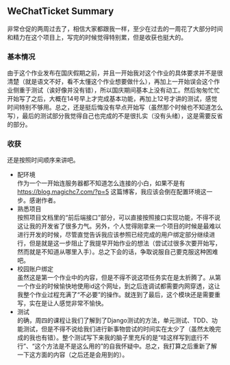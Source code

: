 ## WeChatTicket Summary
非常仓促的两周过去了，相信大家都跟我一样，至少在过去的一周花了大部分时间和精力在这个项目上，写完的时候觉得特别累，但是收获也挺大的。
### 基本情况
由于这个作业发布在国庆假期之前，并且一开始我对这个作业的具体要求并不是很清楚（就是语文不好，看不太懂这个作业想要做什么），再加上一开始误会这个作业侧重于测试（诶好像并没有错），所以国庆期间基本上没有动工。然后匆匆忙忙开始写了之后，大概在14号早上才完成基本功能，再加上12号才讲的测试，感觉时间特别不够用。总之，还是挺后悔没有早点开始写（虽然那个时候也不知道怎么写），最后的测试部分我觉得自己也完成的不是很扎实（没有头绪），这是需要反省的部分。
### 收获
还是按照时间顺序来讲吧。
- 配环境\
作为一个一开始连服务器都不知道怎么连接的小白，如果不是有 https://blog.magichc7.com/?p=5 这篇博客，我应该会倒在配置环境这一步。感谢作者。
- 熟悉项目\
按照项目文档里的“前后端接口”部分，可以直接按照接口实现功能，不得不说这让我的开发省了很多力气。另外，个人觉得刚拿来一个项目的时候是最难以进行开发的时候，尽管直觉告诉我应该参照已经完成的用户绑定部分继续进行，但是就是这一步阻止了我提早开始作业的想法（尝试过很多次要开始写，然而就是不知道从哪里入手）。总之下会的话，争取说服自己要克服这种困难吧。
- 校园账户绑定\
虽然这是第一个作业中的内容，但是不得不说这项任务实在是太折腾了。从第一个作业的时候愉快地使用id这个网址，到之后连调试都需要内网穿透，这让我整个作业过程充满了“不必要”的操作。就连到了最后，这个模块还是需要重写，实在是让人感觉非常不愉快。
- 测试\
的确，周四的课程让我们了解到了Django测试的方法，单元测试、TDD、功能测试，但是不得不说给我们进行新事物尝试的时间实在太少了（虽然太晚完成的我也有错）。整个测试写下来我的脑子里充斥的是“哇这样写到底行不行”、“这个方法是不是这么用的”的自我怀疑中。总之，我打算之后重新了解一下这方面的内容（之后还是会用到的）。
